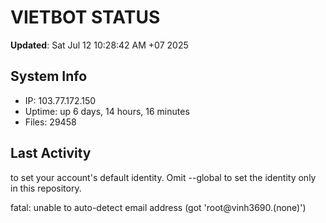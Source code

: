 # VIETBOT STATUS
**Updated**: Sat Jul 12 10:28:42 AM +07 2025

## System Info
- IP: 103.77.172.150
- Uptime: up 6 days, 14 hours, 16 minutes
- Files: 29458

## Last Activity

to set your account's default identity.
Omit --global to set the identity only in this repository.

fatal: unable to auto-detect email address (got 'root@vinh3690.(none)')
